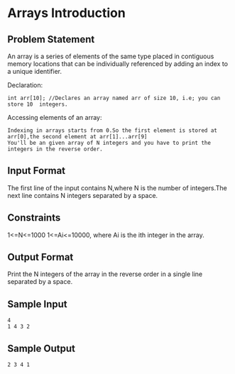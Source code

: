 # Arrays Introduction

## Problem Statement

An array is a series of elements of the same type placed in contiguous memory locations that can be individually referenced by adding an index to a unique identifier.

Declaration:
```
int arr[10]; //Declares an array named arr of size 10, i.e; you can store 10  integers.
```
Accessing elements of an array:
```
Indexing in arrays starts from 0.So the first element is stored at arr[0],the second element at arr[1]...arr[9]
You'll be an given array of N integers and you have to print the integers in the reverse order.
```

## Input Format

The first line of the input contains N,where N is the number of integers.The next line contains N integers separated by a space.

## Constraints

1<=N<=1000
1<=Ai<=10000, where Ai is the ith integer in the array.

## Output Format

Print the N integers of the array in the reverse order in a single line separated by a space.

## Sample Input
```
4
1 4 3 2
```
## Sample Output
```
2 3 4 1
```
